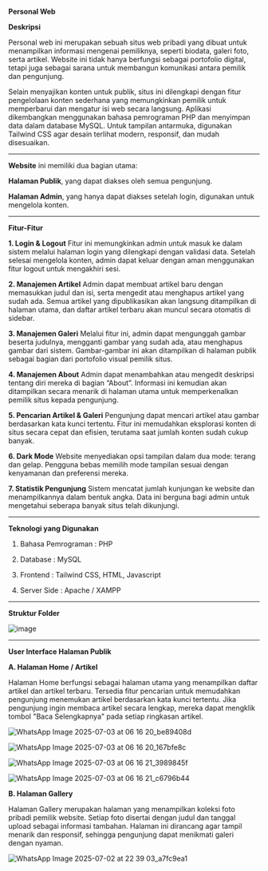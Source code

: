 **Personal Web**

**Deskripsi**

Personal web ini merupakan sebuah situs web pribadi yang dibuat untuk menampilkan informasi mengenai pemiliknya, seperti biodata, galeri foto, serta artikel. Website ini tidak hanya berfungsi sebagai portofolio digital, tetapi juga sebagai sarana untuk membangun komunikasi antara pemilik dan pengunjung.

Selain menyajikan konten untuk publik, situs ini dilengkapi dengan fitur pengelolaan konten sederhana yang memungkinkan pemilik untuk memperbarui dan mengatur isi web secara langsung. Aplikasi dikembangkan menggunakan bahasa pemrograman PHP dan menyimpan data dalam database MySQL. Untuk tampilan antarmuka, digunakan Tailwind CSS agar desain terlihat modern, responsif, dan mudah disesuaikan.
____________________________________________________________________________________________________________________________________________________________________________

**Website** ini memiliki dua bagian utama:

**Halaman Publik**, yang dapat diakses oleh semua pengunjung.

**Halaman Admin**, yang hanya dapat diakses setelah login, digunakan untuk mengelola konten.
_________________________________________________________________________________________________________________________________________________________________________________
**Fitur-Fitur**

**1. Login & Logout**
Fitur ini memungkinkan admin untuk masuk ke dalam sistem melalui halaman login yang dilengkapi dengan validasi data. Setelah selesai mengelola konten, admin dapat keluar dengan aman menggunakan fitur logout untuk mengakhiri sesi.

**2. Manajemen Artikel**
Admin dapat membuat artikel baru dengan memasukkan judul dan isi, serta mengedit atau menghapus artikel yang sudah ada. Semua artikel yang dipublikasikan akan langsung ditampilkan di halaman utama, dan daftar artikel terbaru akan muncul secara otomatis di sidebar.

**3. Manajemen Galeri**
Melalui fitur ini, admin dapat mengunggah gambar beserta judulnya, mengganti gambar yang sudah ada, atau menghapus gambar dari sistem. Gambar-gambar ini akan ditampilkan di halaman publik sebagai bagian dari portofolio visual pemilik situs.

**4. Manajemen About**
Admin dapat menambahkan atau mengedit deskripsi tentang diri mereka di bagian “About”. Informasi ini kemudian akan ditampilkan secara menarik di halaman utama untuk memperkenalkan pemilik situs kepada pengunjung.

**5. Pencarian Artikel & Galeri**
Pengunjung dapat mencari artikel atau gambar berdasarkan kata kunci tertentu. Fitur ini memudahkan eksplorasi konten di situs secara cepat dan efisien, terutama saat jumlah konten sudah cukup banyak.

**6. Dark Mode**
Website menyediakan opsi tampilan dalam dua mode: terang dan gelap. Pengguna bebas memilih mode tampilan sesuai dengan kenyamanan dan preferensi mereka.

**7. Statistik Pengunjung**
Sistem mencatat jumlah kunjungan ke website dan menampilkannya dalam bentuk angka. Data ini berguna bagi admin untuk mengetahui seberapa banyak situs telah dikunjungi.
____________________________________________________________________________________________________________________________________________________________________________

**Teknologi yang Digunakan**

1. Bahasa Pemrograman : PHP

2. Database : MySQL

3. Frontend : Tailwind CSS, HTML, Javascript

4. Server Side : Apache / XAMPP
____________________________________________________________________________________________________________________________________________________________________________

**Struktur Folder**

![image](https://github.com/user-attachments/assets/fa62be6b-c34c-4d7e-a5f2-d78395e33f72)

_____________________________________________________________________________________________________________________________________________________________________________

**User Interface Halaman Publik**

**A. Halaman Home / Artikel**

Halaman Home berfungsi sebagai halaman utama yang menampilkan daftar artikel dan artikel terbaru. Tersedia fitur pencarian untuk memudahkan pengunjung menemukan artikel berdasarkan kata kunci tertentu. Jika pengunjung ingin membaca artikel secara lengkap, mereka dapat mengklik tombol "Baca Selengkapnya" pada setiap ringkasan artikel.

![WhatsApp Image 2025-07-03 at 06 16 20_be89408d](https://github.com/user-attachments/assets/d8a938c1-1e82-4b89-a1e7-054f1e310e44)

![WhatsApp Image 2025-07-03 at 06 16 20_167bfe8c](https://github.com/user-attachments/assets/d35c7a49-748e-45b4-b290-356cf08821f3)

![WhatsApp Image 2025-07-03 at 06 16 21_3989845f](https://github.com/user-attachments/assets/7c92bd99-85b2-4361-b17f-8c88dcaee0a1)

![WhatsApp Image 2025-07-03 at 06 16 21_c6796b44](https://github.com/user-attachments/assets/1b7635b7-f5fb-479c-84b1-e3437a8c4097)


**B. Halaman Gallery**

Halaman Gallery merupakan halaman yang menampilkan koleksi foto pribadi pemilik website. Setiap foto disertai dengan judul dan tanggal upload sebagai informasi tambahan. Halaman ini dirancang agar tampil menarik dan responsif, sehingga pengunjung dapat menikmati galeri dengan nyaman.

![WhatsApp Image 2025-07-02 at 22 39 03_a7fc9ea1](https://github.com/user-attachments/assets/6d1c2cd7-1b8d-4a54-82f8-8a4d30b2ca5c)







